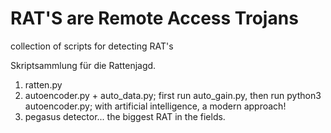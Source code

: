 # RAT'S are Remote Access Trojans  
collection of scripts for detecting RAT's  

Skriptsammlung für die Rattenjagd.  
1. ratten.py  
2. autoencoder.py + auto_data.py; first run auto_gain.py, then run python3 autoencoder.py; with artificial intelligence, a modern approach!  
3. pegasus detector... the biggest RAT in the fields.  
